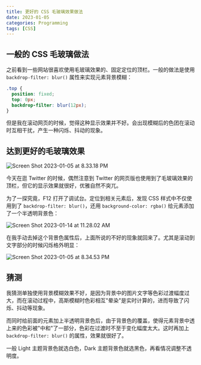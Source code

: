 ```yaml
---
title: 更好的 CSS 毛玻璃效果做法
date: 2023-01-05
categories: Programming
tags: [CSS]
---
```


## 一般的 CSS 毛玻璃做法

之前看到一些网站很喜欢使用毛玻璃效果的、固定定位的顶栏。一般的做法是使用 `backdrop-filter: blur()` 属性来实现元素背景模糊：

```css
.top {
  position: fixed;
  top: 0px;
  backdrop-filter: blur(12px);
}
```

但是我在滚动网页的时候，觉得这种显示效果并不好。会出现模糊后的色团在滚动时互相干扰，产生一种闪烁、抖动的现象。

## 达到更好的毛玻璃效果

![Screen Shot 2023-01-05 at 8.33.18 PM](https://p.ipic.vip/9k7z3t.png)

今天在逛 Twitter 的时候，偶然注意到 Twitter 的网页版也使用到了毛玻璃效果的顶栏，但它的显示效果就很好，优雅自然不突兀。

为了一探究竟，F12 打开了调试台。定位到相关元素后，发现 CSS 样式中不仅使用到了 `backdrop-filter: blur()`，还用 `background-color: rgba()` 给元素添加了一个半透明背景色：

![Screen Shot 2023-01-14 at 11.28.02 AM](https://p.ipic.vip/bs8v9a.png)

在我手动去掉这个背景色属性后，上面所说的不好的现象就回来了。尤其是滚动到文字部分的时候闪烁格外明显：

![Screen Shot 2023-01-05 at 8.34.53 PM](https://p.ipic.vip/sah7de.png)

## 猜测

我猜测单独使用背景模糊效果不好，是因为背景中的图片文字等色彩过渡幅度过大，而在滚动过程中，高斯模糊时色彩相互"晕染"是实时计算的，进而导致了闪烁、抖动等现象。

而同时给前面的元素加上半透明背景色后，由于背景色的覆盖，使得元素背景中透上来的色彩被"中和"了一部分，色彩在过渡时不至于变化幅度太大。这时再加上 `backdrop-filter: blur()` 的属性，效果就很好了。

一般 Light 主题背景色就选白色，Dark 主题背景色就选黑色，再看情况调整不透明度。